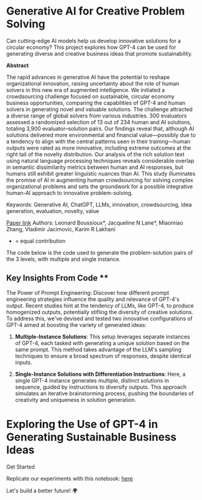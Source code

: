 # Generative AI for Creative Problem Solving

Can cutting-edge AI models help us develop innovative solutions for a circular economy? This project explores how GPT-4 can be used for generating diverse and creative business ideas that promote sustainability.

**Abstract**

The rapid advances in generative AI have the potential to reshape organizational innovation, raising uncertainty about the role of human solvers in this new era of augmented intelligence. We initiated a crowdsourcing challenge focused on sustainable, circular economy business opportunities, comparing the capabilities of GPT-4 and human solvers in generating novel and valuable solutions. The challenge attracted a diverse range of global solvers from various industries. 300 evaluators assessed a randomized selection of 13 out of 234 human and AI solutions, totaling 3,900 evaluator–solution pairs. Our findings reveal that, although AI solutions delivered more environmental and financial value—possibly due to a tendency to align with the central patterns seen in their training—human outputs were rated as more innovative, including extreme outcomes at the right tail of the novelty distribution. Our analysis of the rich solution text using natural language processing techniques reveals considerable overlap in semantic dissimilarity metrics between human and AI responses, but humans still exhibit greater linguistic nuances than AI. This study illuminates the promise of AI in augmenting human crowdsourcing for solving complex organizational problems and sets the groundwork for a possible integrative human-AI approach to innovative problem-solving.

Keywords: Generative AI, ChatGPT, LLMs, innovation, crowdsourcing, idea generation, evaluation, novelty, value

[Paper link](https://papers.ssrn.com/sol3/papers.cfm?abstract_id=4533642)
Authors: Leonard Boussioux*, Jacqueline N Lane*, Miaomiao Zhang, Vladimir Jacimovic, Karim R Lakhani
* = equal contribution

The code below is the code used to generate the problem-solution pairs of the 3 levels, with multiple and single instance.

## Key Insights From Code **

The Power of Prompt Engineering: Discover how different prompt engineering strategies influence the quality and relevance of GPT-4's output.
Recent studies hint at the tendency of LLMs, like GPT-4, to produce homogenized outputs, potentially stifling the diversity of creative solutions. To address this, we've devised and tested two innovative configurations of GPT-4 aimed at boosting the variety of generated ideas:

1. **Multiple-Instance Solutions**: This setup leverages separate instances of GPT-4, each tasked with generating a unique solution based on the same prompt. This method takes advantage of the LLM's sampling techniques to ensure a broad spectrum of responses, despite identical inputs.

2. **Single-Instance Solutions with Differentiation Instructions**: Here, a single GPT-4 instance generates multiple, distinct solutions in sequence, guided by instructions to diversify outputs. This approach simulates an iterative brainstorming process, pushing the boundaries of creativity and uniqueness in solution generation.

# Exploring the Use of GPT-4 in Generating Sustainable Business Ideas
Get Started

Replicate our experiments with this notebook: [here](https://colab.research.google.com/drive/1tpqQ_hWAbrfaQUUkVEm_EEqtVbuislUg?usp=sharing)

Let's build a better future! 🌍
